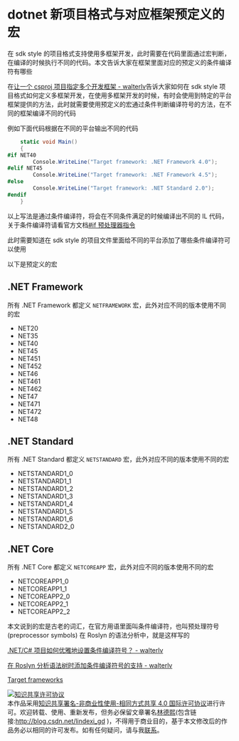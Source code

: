 # dotnet 新项目格式与对应框架预定义的宏

在 sdk style 的项目格式支持使用多框架开发，此时需要在代码里面通过宏判断，在编译的时候执行不同的代码。本文告诉大家在框架里面对应的预定义的条件编译符有哪些

<!--more-->
<!-- CreateTime:2020/3/5 9:26:16 -->


在[让一个 csproj 项目指定多个开发框架 - walterlv](https://blog.walterlv.com/post/configure-projects-to-target-multiple-platforms.html )告诉大家如何在 sdk style 项目格式如何定义多框架开发，在使用多框架开发的时候，有时会使用到特定的平台框架提供的方法，此时就需要使用预定义的宏通过条件判断编译符号的方法，在不同的框架编译不同的代码

例如下面代码根据在不同的平台输出不同的代码

```csharp
    static void Main()
    {
#if NET40
        Console.WriteLine("Target framework: .NET Framework 4.0");
#elif NET45  
        Console.WriteLine("Target framework: .NET Framework 4.5");
#else
        Console.WriteLine("Target framework: .NET Standard 2.0");
#endif
    }
```

以上写法是通过条件编译符，将会在不同条件满足的时候编译出不同的 IL 代码，关于条件编译符请看官方文档[#if 预处理器指令](https://docs.microsoft.com/zh-cn/dotnet/csharp/language-reference/preprocessor-directives/preprocessor-if )

此时需要知道在 sdk style 的项目文件里面给不同的平台添加了哪些条件编译符可以使用

以下是预定义的宏

## .NET Framework

所有 .NET Framework 都定义 `NETFRAMEWORK` 宏，此外对应不同的版本使用不同的宏

- NET20
- NET35
- NET40
- NET45
- NET451
- NET452
- NET46
- NET461
- NET462
- NET47
- NET471
- NET472
- NET48

## .NET Standard

所有 .NET Standard 都定义 `NETSTANDARD` 宏，此外对应不同的版本使用不同的宏

- NETSTANDARD1_0
- NETSTANDARD1_1
- NETSTANDARD1_2
- NETSTANDARD1_3
- NETSTANDARD1_4
- NETSTANDARD1_5
- NETSTANDARD1_6
- NETSTANDARD2_0

## .NET Core

所有 .NET Core 都定义 `NETCOREAPP` 宏，此外对应不同的版本使用不同的宏

- NETCOREAPP1_0
- NETCOREAPP1_1
- NETCOREAPP2_0
- NETCOREAPP2_1
- NETCOREAPP2_2

本文说到的宏是古老的词汇，在官方用语里面叫条件编译符，也叫预处理符号(preprocessor symbols) 在 Roslyn 的语法分析中，就是这样写的

[.NET/C# 项目如何优雅地设置条件编译符号？ - walterlv](https://blog.walterlv.com/post/how-to-define-preprocessor-symbols.html )

[在 Roslyn 分析语法树时添加条件编译符号的支持 - walterlv](https://blog.walterlv.com/post/roslyn-syntax-tree-supporting-preprocessor-symbols.html )

[Target frameworks](https://docs.microsoft.com/en-us/dotnet/standard/frameworks )

<a rel="license" href="http://creativecommons.org/licenses/by-nc-sa/4.0/"><img alt="知识共享许可协议" style="border-width:0" src="https://i.creativecommons.org/l/by-nc-sa/4.0/88x31.png" /></a><br />本作品采用<a rel="license" href="http://creativecommons.org/licenses/by-nc-sa/4.0/">知识共享署名-非商业性使用-相同方式共享 4.0 国际许可协议</a>进行许可。欢迎转载、使用、重新发布，但务必保留文章署名[林德熙](http://blog.csdn.net/lindexi_gd)(包含链接:http://blog.csdn.net/lindexi_gd )，不得用于商业目的，基于本文修改后的作品务必以相同的许可发布。如有任何疑问，请与我[联系](mailto:lindexi_gd@163.com)。
